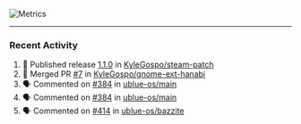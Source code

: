 ![Metrics](https://metrics.lecoq.io/KyleGospo?template=classic&base=header%2C%20activity%2C%20community%2C%20repositories%2C%20metadata&base.indepth=false&base.hireable=false&base.skip=false&config.timezone=America%2FLos_Angeles)

---
### Recent Activity
<!--START_SECTION:activity-->
1. 🚀 Published release [1.1.0](https://github.com/KyleGospo/steam-patch/releases/tag/1.1.0) in [KyleGospo/steam-patch](https://github.com/KyleGospo/steam-patch)
2. 🎉 Merged PR [#7](https://github.com/KyleGospo/gnome-ext-hanabi/pull/7) in [KyleGospo/gnome-ext-hanabi](https://github.com/KyleGospo/gnome-ext-hanabi)
3. 🗣 Commented on [#384](https://github.com/ublue-os/main/pull/384#issuecomment-1752198207) in [ublue-os/main](https://github.com/ublue-os/main)
4. 🗣 Commented on [#384](https://github.com/ublue-os/main/pull/384#issuecomment-1752187136) in [ublue-os/main](https://github.com/ublue-os/main)
5. 🗣 Commented on [#414](https://github.com/ublue-os/bazzite/issues/414#issuecomment-1752175286) in [ublue-os/bazzite](https://github.com/ublue-os/bazzite)
<!--END_SECTION:activity-->
